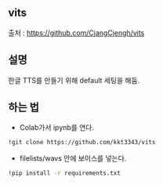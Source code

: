 ## vits

출처 : https://github.com/CjangCjengh/vits

## 설명

한글 TTS를 만들기 위해 default 세팅을 해둠.

## 하는 법
- Colab가서 ipynb를 연다.
```sh
!git clone https://github.com/kkt3343/vits
```
- filelists/wavs 안에 보이스를 넣는다.
```sh
!pip install -r requirements.txt
```
